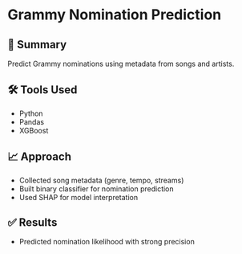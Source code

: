 # Grammy Nomination Prediction

## 📌 Summary
Predict Grammy nominations using metadata from songs and artists.

## 🛠 Tools Used
- Python
- Pandas
- XGBoost

## 📈 Approach
- Collected song metadata (genre, tempo, streams)
- Built binary classifier for nomination prediction
- Used SHAP for model interpretation

## ✅ Results
- Predicted nomination likelihood with strong precision
